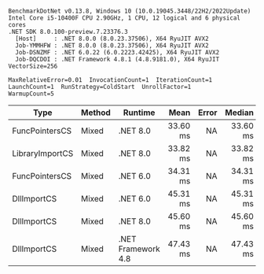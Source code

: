 ```

BenchmarkDotNet v0.13.8, Windows 10 (10.0.19045.3448/22H2/2022Update)
Intel Core i5-10400F CPU 2.90GHz, 1 CPU, 12 logical and 6 physical cores
.NET SDK 8.0.100-preview.7.23376.3
  [Host]     : .NET 8.0.0 (8.0.23.37506), X64 RyuJIT AVX2
  Job-YMMHFW : .NET 8.0.0 (8.0.23.37506), X64 RyuJIT AVX2
  Job-DSNZMF : .NET 6.0.22 (6.0.2223.42425), X64 RyuJIT AVX2
  Job-DQCDOI : .NET Framework 4.8.1 (4.8.9181.0), X64 RyuJIT VectorSize=256

MaxRelativeError=0.01  InvocationCount=1  IterationCount=1  
LaunchCount=1  RunStrategy=ColdStart  UnrollFactor=1  
WarmupCount=5  

```
| Type            | Method | Runtime            | Mean     | Error | Median   | Min      | Max      | Allocated |
|---------------- |------- |------------------- |---------:|------:|---------:|---------:|---------:|----------:|
| FuncPointersCS  | Mixed  | .NET 8.0           | 33.60 ms |    NA | 33.60 ms | 33.60 ms | 33.60 ms |    1000 B |
| LibraryImportCS | Mixed  | .NET 8.0           | 33.82 ms |    NA | 33.82 ms | 33.82 ms | 33.82 ms |     952 B |
| FuncPointersCS  | Mixed  | .NET 6.0           | 34.31 ms |    NA | 34.31 ms | 34.31 ms | 34.31 ms |    1240 B |
| DllImportCS     | Mixed  | .NET 6.0           | 45.31 ms |    NA | 45.31 ms | 45.31 ms | 45.31 ms |    1192 B |
| DllImportCS     | Mixed  | .NET 8.0           | 45.60 ms |    NA | 45.60 ms | 45.60 ms | 45.60 ms |     952 B |
| DllImportCS     | Mixed  | .NET Framework 4.8 | 47.43 ms |    NA | 47.43 ms | 47.43 ms | 47.43 ms |         - |
